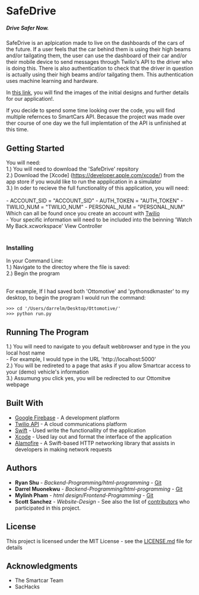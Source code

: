 # SafeDrive
##### Drive Safer Now.
SafeDrive is an aplpication made to live on the dashboards of the cars of the future. If a user feels that the car behind them is using their high beams and/or tailgating them, the user can use the dashboard of their car and/or their mobile device to send messages through Twilio's API to the driver who is doing this. There is also authentication to check that the driver in question is actually using their high beams and/or tailgating them. This authentication uses machine learning and hardware.

In [this link](https://devpost.com/software/safedrive-5obqky), you will find the images of the initial designs and further details for our application!.<br />

If you decide to spend some time looking over the code, you will find multiple refernces to SmartCars API. Becasue the project was made over ther course of one day we the full implemtation of the API is unfinished at this time.


## Getting Started


You will need:  
1.) You will need to download the 'SafeDrive' repsitory<br />
2.) Download the [Xcode] (https://developer.apple.com/xcode/) from the app store if you would like to run the appplication in a simulator<br />
3.) In oder to recieve the full functionality of this application, you will need: <br /><br />
    - ACCOUNT_SID = "ACCOUNT_SID"
    - AUTH_TOKEN = "AUTH_TOKEN"
    - TWILIO_NUM = "TWILIO_NUM"
    - PERSONAL_NUM = "PERSONAL_NUM"
    Which can all be found once you create an account with [Twilio](https://Twilio.com/console)<br />
    - Your specific information will need to be included into the beinning 'Watch My Back.xcworkspace' View Controller<br /><br />
    
### Installing
In your Command Line:<br />
1.) Navigate to the directoy where the file is saved:<br />
2.) Begin the program<br /><br />

For example, If I had saved both 'Ottomotive' and 'pythonsdkmaster' to my desktop, to begin the program I would run the command:

```
>>> cd '/Users/darrelm/Desktop/Ottomotive/'
>>> python run.py
```
## Running The Program<br />

1.) You will need to navigate to you default webbrowser and type in the you local host name<br />
	- For example, I would type in the URL 'http://localhost:5000'<br />
2.) You will be redireted to a page that asks if you allow Smartcar access to your (demo) vehicle's information<br />
3.) Assumung you click yes, you will be redirected to our Ottomitve webpage<br />

## Built With

* [Google Firebase](https://firebase.google.com/) - A development platform 
* [Twilio API](https://Twilio.com/console) - A  cloud communications platform
* [Swift](https://swift.org/blog/swift-4-0-released/) - Used write the functionallity of the application
* [Xcode](https://developer.apple.com/xcode/) - Used lay out and format the interface of the application
* [Alamofire](https://github.com/Alamofire/Alamofire) - A Swift-based HTTP networking library that assists in developers in making network requests


## Authors

* **Ryan Shu** - *Backend-Programming/html-programming* - [Git](https://github.com/ryanshuzzz)
* **Darrel Muonekwu** - *Backend-Programming/html-programming* - [Git](https://github.com/darrel1925)
* **Mylinh Pham** - *html design/Frontend-Programming* - [Git](https://github.com/darrel1925)
* **Scott Sanchez** - *Website-Design* -
See also the list of [contributors](https://github.com/ryanshuzzz/ottomotive/contributors) who participated in this project.

## License

This project is licensed under the MIT License - see the [LICENSE.md](LICENSE.md) file for details

## Acknowledgments

* The Smartcar Team
* SacHacks


